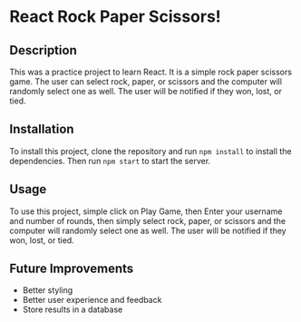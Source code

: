 # React Rock Paper Scissors!

## Description

This was a practice project to learn React. It is a simple rock paper scissors game. The user can select rock, paper, or scissors and the computer will randomly select one as well. The user will be notified if they won, lost, or tied.

## Installation

To install this project, clone the repository and run `npm install` to install the dependencies. Then run `npm start` to start the server.

## Usage

To use this project, simple click on Play Game, then Enter your username and number of rounds, then simply select rock, paper, or scissors and the computer will randomly select one as well. The user will be notified if they won, lost, or tied.

## Future Improvements

- Better styling
- Better user experience and feedback
- Store results in a database